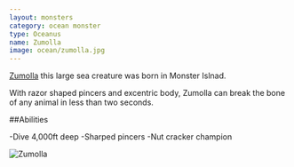 ```yaml
---
layout: monsters
category: ocean monster
type: Oceanus 
name: Zumolla
image: ocean/zumolla.jpg
---
```


[Zumolla](http://www.nicepapertoys.com/photo/zumolla-by-tetsuya-watabe) this large sea creature was born in Monster Islnad.

With razor shaped pincers and excentric body, Zumolla can break the bone of any animal in less than two seconds.

##Abilities

-Dive 4,000ft deep
-Sharped pincers
-Nut cracker champion

![Zumolla](http://api.ning.com/files/EMAPvLMNwuegxU23VLciHxsYYGsvyBI7sNtnhSHWysPd5bOMh0d6MZyP8Ls6chaOxl9VfCaWcKSYwcVw-ewoiyAVS1nswJy1/zumolla.jpg)